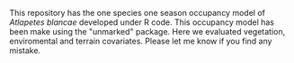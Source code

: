 This repository has the one species one season occupancy model of *Atlapetes blancae* developed under R code. 
This occupancy model has been make using the "unmarked" package. 
Here we evaluated vegetation, enviromental and terrain covariates. 
Please let me know if you find any mistake.

